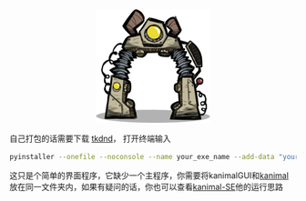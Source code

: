 <!-- markdownlint-disable MD033 MD041 -->
<p align="center">
  <a><img src="https://github.com/ChiYuKe/ONI-Kanimal_GUI/blob/main/Assets/hqbase.png" width="200" height="200" alt="ONI"></a>
</p>
  
<!-- markdownlint-disable-next-line MD036 -->


  
  自己打包的话需要下载 [tkdnd](https://sourceforge.net/projects/tkdnd/files/Windows%20Binaries/TkDND%202.8/tkdnd2.8-win32-x86_64.tar.gz/download)，
  打开终端输入
   ```bash
   pyinstaller --onefile --noconsole --name your_exe_name --add-data "your_tkdnd_path" --icon=your_ico.ico your_python_file.py
   ```

这只是个简单的界面程序，它缺少一个主程序，你需要将kanimalGUI和[kanimal](https://github.com/skairunner/kanimal-SE/releases/tag/1.3.26)放在同一文件夹内，如果有疑问的话，你也可以查看[kanimal-SE](https://github.com/skairunner/kanimal-SE)他的运行思路


